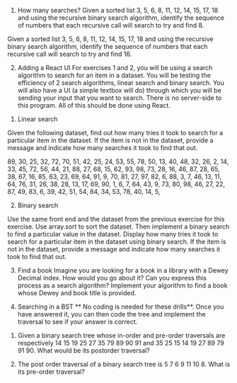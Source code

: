 1. How many searches?
Given a sorted list 3, 5, 6, 8, 11, 12, 14, 15, 17, 18 and using the recursive binary search algorithm, identify the sequence of numbers that each recursive call will search to try and find 8.

Given a sorted list 3, 5, 6, 8, 11, 12, 14, 15, 17, 18 and using the recursive binary search algorithm, identify the sequence of numbers that each recursive call will search to try and find 16.


2. Adding a React UI
For exercises 1 and 2, you will be using a search algorithm to search for an item in a dataset. You will be testing the efficiency of 2 search algorithms, linear search and binary search. You will also have a UI (a simple textbox will do) through which you will be sending your input that you want to search. There is no server-side to this program. All of this should be done using React.

1) Linear search

Given the following dataset, find out how many tries it took to search for a particular item in the dataset. If the item is not in the dataset, provide a message and indicate how many searches it took to find that out.

89, 30, 25, 32, 72, 70, 51, 42, 25, 24, 53, 55, 78, 50, 13, 40, 48, 32, 26, 2, 14, 33, 45, 72, 56, 44, 21, 88, 27, 68, 15, 62, 93, 98, 73, 28, 16, 46, 87, 28, 65, 38, 67, 16, 85, 63, 23, 69, 64, 91, 9, 70, 81, 27, 97, 82, 6, 88, 3, 7, 46, 13, 11, 64, 76, 31, 26, 38, 28, 13, 17, 69, 90, 1, 6, 7, 64, 43, 9, 73, 80, 98, 46, 27, 22, 87, 49, 83, 6, 39, 42, 51, 54, 84, 34, 53, 78, 40, 14, 5,

2) Binary search

Use the same front end and the dataset from the previous exercise for this exercise. Use array.sort to sort the dataset. Then implement a binary search to find a particular value in the dataset. Display how many tries it took to search for a particular item in the dataset using binary search. If the item is not in the dataset, provide a message and indicate how many searches it took to find that out.


3. Find a book
Imagine you are looking for a book in a library with a Dewey Decimal index. How would you go about it? Can you express this process as a search algorithm? Implement your algorithm to find a book whose Dewey and book title is provided.


4. Searching in a BST
** No coding is needed for these drills**. Once you have answered it, you can then code the tree and implement the traversal to see if your answer is correct.

1) Given a binary search tree whose in-order and pre-order traversals are respectively 14 15 19 25 27 35 79 89 90 91 and 35 25 15 14 19 27 89 79 91 90. What would be its postorder traversal?

2) The post order traversal of a binary search tree is 5 7 6 9 11 10 8. What is its pre-order traversal?